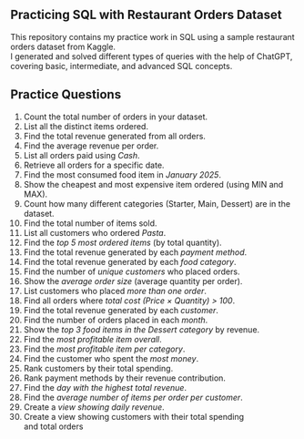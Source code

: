  ## Practicing SQL with Restaurant Orders Dataset

This repository contains my practice work in SQL using a sample restaurant orders dataset from Kaggle.  
I generated and solved different types of queries with the help of ChatGPT, covering basic, intermediate, and advanced SQL concepts.

##  Practice Questions

1. Count the total number of orders in your dataset.  
2. List all the distinct items ordered.  
3. Find the total revenue generated from all orders.  
4. Find the average revenue per order.  
5. List all orders paid using *Cash*.  
6. Retrieve all orders for a specific date.  
7. Find the most consumed food item in *January 2025*.  
8. Show the cheapest and most expensive item ordered (using MIN and MAX).  
9. Count how many different categories (Starter, Main, Dessert) are in the dataset.  
10. Find the total number of items sold.  
11. List all customers who ordered *Pasta*.  
12. Find the *top 5 most ordered items* (by total quantity).  
13. Find the total revenue generated by each *payment method*.  
14. Find the total revenue generated by each *food category*.  
15. Find the number of *unique customers* who placed orders.  
16. Show the *average order size* (average quantity per order).  
17. List customers who placed *more than one order*.  
18. Find all orders where *total cost (Price × Quantity) > 100*.  
19. Find the total revenue generated by each *customer*.  
20. Find the number of orders placed in each *month*.  
21. Show the *top 3 food items in the Dessert category* by revenue.  
22. Find the *most profitable item overall*.  
23. Find the *most profitable item per category*.  
24. Find the customer who spent the *most money*.  
25. Rank customers by their total spending.  
26. Rank payment methods by their revenue contribution.  
27. Find the *day with the highest total revenue*.  
28. Find the *average number of items per order per customer*.  
29. Create a *view showing daily revenue*.
30. Create a view showing customers with their total spending and total orders
